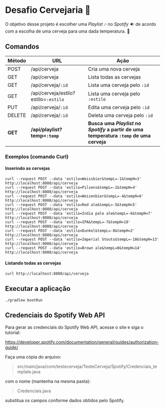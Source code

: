 # Desafio Cervejaria :beers:

O objetivo desse projeto é escolher uma _Playlist_ :notes: no _Spotify_ :sound: de acordo com a escolha de uma cerveja para uma dada temperatura. :beer:

## Comandos

Método | URL | Ação
-------|-----|-------
POST | /api/cerveja | Cria uma nova cerveja
GET | /api/cerveja | Lista todas as cervejas
GET | /api/cerveja/`:id` | Lista uma cerveja pelo `:id`
GET | /api/cerveja/estilo?estilo=`:estilo` | Lista uma cerveja pelo `:estilo`
PUT | /api/cerveja/`:id` | Edita uma cerveja pelo `:id`
DELETE | /api/cerveja/`:id` | Deleta uma cerveja pelo `:id`
__GET__ | __/api/playlist?temp=`:temp`__ | __Busca uma _Playlist_ no _Spotify_ a partir de uma temperatura `:temp` de uma cerveja__

### Exemplos (comando Curl)

#### Inserindo as cervejas
```console
curl --request POST --data 'estilo=Weissbier&tempL=-1&tempH=3' http://localhost:8080/api/cerveja
curl --request POST --data 'estilo=Pilsens&tempL=-2&tempH=4' http://localhost:8080/api/cerveja
curl --request POST --data 'estilo=Weizenbier&tempL=-4&tempH=6' http://localhost:8080/api/cerveja
curl --request POST --data 'estilo=Red ale&tempL=-5&tempH=5' http://localhost:8080/api/cerveja
curl --request POST --data 'estilo=India pale ale&tempL=-6&tempH=7' http://localhost:8080/api/cerveja
curl --request POST --data 'estilo=IPA&tempL=-7&tempH=10' http://localhost:8080/api/cerveja
curl --request POST --data 'estilo=Dunkel&tempL=-8&tempH=2' http://localhost:8080/api/cerveja
curl --request POST --data 'estilo=Imperial Stouts&tempL=-10&tempH=13' http://localhost:8080/api/cerveja
curl --request POST --data 'estilo=Brown ale&tempL=0&tempH=14' http://localhost:8080/api/cerveja
```
#### Listando todas as cervejas
```console
curl http://localhost:8080/api/cerveja
```

## Executar a aplicação

```console
./gradlew bootRun
```

## Credenciais do Spotify Web API

Para gerar as credenciais do Spotify Web API, acesse o site e siga o tutorial:

<https://developer.spotify.com/documentation/general/guides/authorization-guide/>

Faça uma cópia do arquivo:

> src/main/java/com/testecerveja/TesteCerveja/Spotify/Credenciais_template.java

com o nome (mantenha na mesma pasta):

> Credenciais.java

substitua os campos conforme dados obtidos pelo Spotify.
